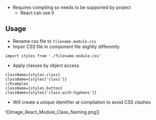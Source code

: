- Requires compiling so needs to be supported by project
	- React can use it


## Usage

- Rename css file to `filename.module.css`
- Impor CSS file in component file slightly differently

```JS
import styles from './filename.module.css'
```

- Apply classes by object access

```JSX
className={styles.class}
className={styles['class']}
//Examples
className={styles.button}
className={styles['class-with-hyphens']}
```

- Will create a unique identifier at compilation to avoid CSS clashes

![[Image_React_Module_Class_Naming.png]]
